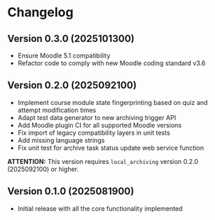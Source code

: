 # Changelog

## Version 0.3.0 (2025101300)

- Ensure Moodle 5.1 compatibility
- Refactor code to comply with new Moodle coding standard v3.6


## Version 0.2.0 (2025092100)

- Implement course module state fingerprinting based on quiz and attempt modification times
- Adapt test data generator to new archiving trigger API
- Add Moodle plugin CI for all supported Moodle versions
- Fix import of legacy compatibility layers in unit tests
- Add missing language strings
- Fix unit test for archive task status update web service function

**ATTENTION:** This version requires `local_archiving` version 0.2.0 (2025092100) or higher.


## Version 0.1.0 (2025081900)

- Initial release with all the core functionality implemented
